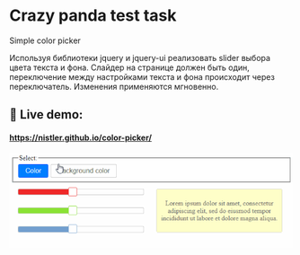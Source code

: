 # Crazy panda test task

Simple color picker

Используя библиотеки jquery и jquery-ui реализовать slider выбора цвета текста и фона. 
Слайдер на странице должен быть один, переключение между настройками текста и фона происходит через переключатель. Изменения применяются мгновенно.

## 🔴 Live demo:

#### https://nistler.github.io/color-picker/

![alt text](https://github.com/Nistler/color-picker/blob/main/demo.gif?raw=true "Currency converter demo")